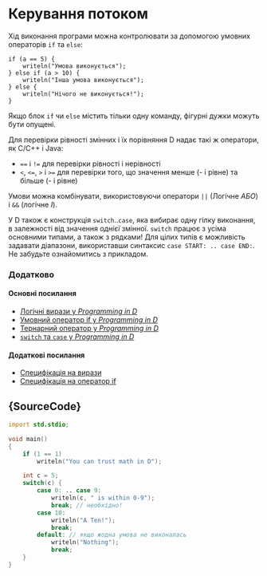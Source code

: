 # Керування потоком

Хід виконання програми можна контролювати за допомогою умовних
операторів `if` та `else`:

    if (a == 5) {
        writeln("Умова виконується");
    } else if (a > 10) {
        writeln("Інша умова виконується");
    } else {
        writeln("Нічого не виконується!");
    }

Якщо блок `if` чи `else` містить тільки одну команду, фігурні дужки
можуть бути опущені.

Для перевірки рівності змінних і їх порівняння D надає такі ж
оператори, як C/C++ і Java:

* `==` і `!=` для перевірки рівності і нерівності
* `<`, `<=`, `>` і `>=` для перевірки того, що значення менше
(- і рівне) та більше (- і рівне)

Умови можна комбінувати, використовуючи оператори `||` (Логічне *АБО*) і
`&&` (логічне *І*).

У D також є конструкція `switch`..`case`, яка вибирає одну гілку
виконання, в залежності від значення *однієї* змінної. `switch` працює
з усіма основними типами, а також з рядками!
Для цілих типів є можливість задавати діапазони, використавши
синтаксис `case START: .. case END:`. Не забудьте ознайомитись з
прикладом.

### Додатково

#### Основні посилання

- [Логічні вирази у _Programming in D_](http://ddili.org/ders/d.en/logical_expressions.html)
- [Умовний оператор if у _Programming in D_](http://ddili.org/ders/d.en/if.html)
- [Тернарний оператор у _Programming in D_](http://ddili.org/ders/d.en/ternary.html)
- [`switch` та `case` у _Programming in D_](http://ddili.org/ders/d.en/switch_case.html)

#### Додаткові посилання

- [Специфікація на вирази](https://dlang.org/spec/expression.html)
- [Специфікація на оператор if](https://dlang.org/spec/statement.html#if-statement)

## {SourceCode}

```d
import std.stdio;

void main()
{
    if (1 == 1)
        writeln("You can trust math in D");

    int c = 5;
    switch(c) {
        case 0: .. case 9:
            writeln(c, " is within 0-9");
            break; // необхідно!
        case 10:
            writeln("A Ten!");
            break;
        default: // якщо жодна умова не виконалась
            writeln("Nothing");
            break;
    }
}
```

